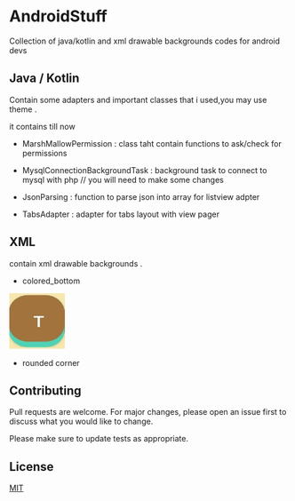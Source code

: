 # AndroidStuff
Collection of java/kotlin and xml drawable backgrounds codes for android devs

## Java / Kotlin

Contain some adapters and important classes that i used,you may use theme .

it contains till now 

* MarshMallowPermission : class taht contain functions to ask/check for permissions

* MysqlConnectionBackgroundTask : background task to connect to mysql with php // you will need to make some changes 

* JsonParsing : function to parse json into array for listview adpter

* TabsAdapter : adapter for tabs layout with view pager




## XML

contain xml drawable backgrounds .

* colored_bottom 

<img src="https://github.com/DokkarRachidReda/AndroidStuff/blob/master/colored_bottom.JPG" width="100" height="100" />

* rounded corner


## Contributing
Pull requests are welcome. For major changes, please open an issue first to discuss what you would like to change.

Please make sure to update tests as appropriate.

## License
[MIT](https://choosealicense.com/licenses/mit/)
